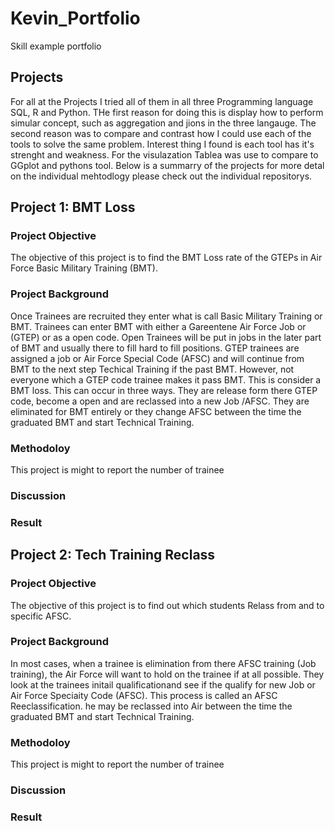 # Kevin_Portfolio
Skill example portfolio
## Projects
  For all at the Projects I tried all of them in all three Programming language SQL, R and Python. THe first reason for doing this is display how to perform simular concept, such as aggregation and jions in the three langauge. The second reason was to compare and contrast how I could use each of the tools to solve the same problem. Interest thing I found is each tool has it's strenght and weakness. For the visulazation Tablea was use to compare to GGplot and pythons tool. Below is a summarry of the projects for more detal on the individual mehtodlogy please check out the individual repositorys.   
  ## Project 1: BMT Loss
### Project Objective
The objective of this project is to find the BMT Loss rate of the GTEPs in Air Force Basic Military Training (BMT).  
### Project Background 
  Once Trainees are recruited they enter what is call Basic Military Training or BMT. Trainees can enter BMT with either a Gareentene Air Force Job or (GTEP) or as a open code. Open Trainees will be put in jobs in the later part of BMT and usually there to fill hard to fill positions. GTEP trainees are assigned a job or Air Force Special Code (AFSC) and will continue from BMT to the next step Techical Training if the past BMT. However, not everyone which a GTEP code trainee makes it pass BMT. This is consider a BMT loss. This can occur in three ways. They are release form there GTEP code, become a open and are reclassed into a new Job /AFSC. They are eliminated for BMT entirely or they change AFSC 
between the time the graduated BMT and start Technical Training.

### Methodoloy 
This project is might to report the number of trainee 

### Discussion 

### Result


  ## Project 2: Tech Training Reclass 
### Project Objective
The objective of this project is to find out which students Relass from and to specific AFSC.   
### Project Background 
  In most cases, when a trainee is elimination from there AFSC training (Job training), the Air Force will want to hold on the trainee if at all possible. They look at the trainees initail qualificationand see if the qualify for new Job or Air Force Speciaity Code (AFSC). This process is called an AFSC Reeclassification.   he may be reclassed into Air 
between the time the graduated BMT and start Technical Training.

### Methodoloy 
This project is might to report the number of trainee 

### Discussion 

### Result





